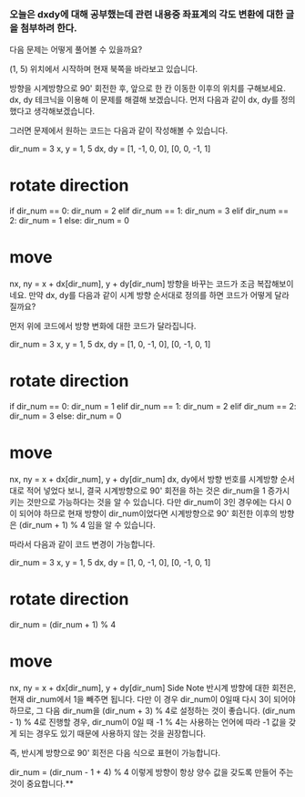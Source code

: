 
### 오늘은 dxdy에 대해 공부했는데 관련 내용중 좌표계의 각도 변환에 대한 글을 첨부하려 한다.

다음 문제는 어떻게 풀어볼 수 있을까요?

(1, 5) 위치에서 시작하며 현재 북쪽을 바라보고 있습니다. 

방향을 시계방향으로 90' 회전한 후, 
앞으로 한 칸 이동한 이후의 위치를 구해보세요.
dx, dy 테크닉을 이용해 이 문제를 해결해 보겠습니다.
먼저 다음과 같이 dx, dy를 정의했다고 생각해보겠습니다.



그러면 문제에서 원하는 코드는 다음과 같이 작성해볼 수 있습니다.

dir_num = 3 
x, y = 1, 5
dx, dy = [1, -1, 0, 0], [0, 0, -1, 1]

# rotate direction
if dir_num == 0:
    dir_num = 2
elif dir_num == 1:
    dir_num = 3
elif dir_num == 2:
    dir_num = 1
else:
    dir_num = 0

# move
nx, ny = x + dx[dir_num], y + dy[dir_num]
방향을 바꾸는 코드가 조금 복잡해보이네요. 만약 dx, dy를 다음과 같이 시계 방향 순서대로 정의를 하면 코드가 어떻게 달라질까요?



먼저 위에 코드에서 방향 변화에 대한 코드가 달라집니다.

dir_num = 3 
x, y = 1, 5
dx, dy = [1, 0, -1, 0], [0, -1, 0, 1]

# rotate direction
if dir_num == 0:
    dir_num = 1
elif dir_num == 1:
    dir_num = 2
elif dir_num == 2:
    dir_num = 3
else:
    dir_num = 0

# move
nx, ny = x + dx[dir_num], y + dy[dir_num]
dx, dy에서 방향 번호를 시계방향 순서대로 적어 넣었다 보니, 결국 시계방향으로 90' 회전을 하는 것은 dir_num을 1 증가시키는 것만으로 가능하다는 것을 알 수 있습니다. 다만 dir_num이 3인 경우에는 다시 0이 되어야 하므로 현재 방향이 dir_num이었다면 시계방향으로 90' 회전한 이후의 방향은 (dir_num + 1) % 4 임을 알 수 있습니다.



따라서 다음과 같이 코드 변경이 가능합니다.

dir_num = 3 
x, y = 1, 5
dx, dy = [1, 0, -1, 0], [0, -1, 0, 1]

# rotate direction
dir_num = (dir_num + 1) % 4

# move
nx, ny = x + dx[dir_num], y + dy[dir_num]
Side Note
반시계 방향에 대한 회전은, 현재 dir_num에서 1을 빼주면 됩니다.
다만 이 경우 dir_num이 0일때 다시 3이 되어야 하므로,
그 다음 dir_num을 (dir_num + 3) % 4로 설정하는 것이 좋습니다.
(dir_num - 1) % 4로 진행할 경우, dir_num이 0일 때 -1 % 4는 사용하는 언어에 따라 -1 값을 갖게 되는 경우도 있기 때문에 사용하지 않는 것을 권장합니다.

즉, 반시계 방향으로 90' 회전은 다음 식으로 표현이 가능합니다.

dir_num = (dir_num - 1 + 4) % 4
이렇게 방향이 항상 양수 값을 갖도록 만들어 주는 것이 중요합니다.**
